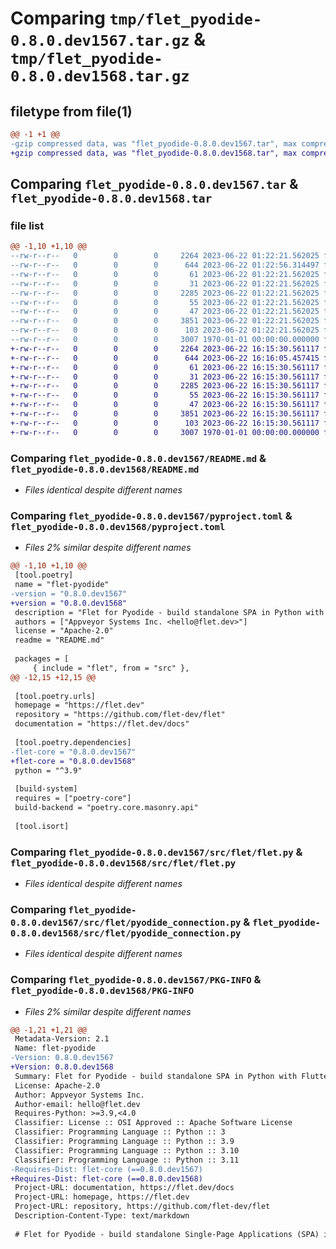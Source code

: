# Comparing `tmp/flet_pyodide-0.8.0.dev1567.tar.gz` & `tmp/flet_pyodide-0.8.0.dev1568.tar.gz`

## filetype from file(1)

```diff
@@ -1 +1 @@
-gzip compressed data, was "flet_pyodide-0.8.0.dev1567.tar", max compression
+gzip compressed data, was "flet_pyodide-0.8.0.dev1568.tar", max compression
```

## Comparing `flet_pyodide-0.8.0.dev1567.tar` & `flet_pyodide-0.8.0.dev1568.tar`

### file list

```diff
@@ -1,10 +1,10 @@
--rw-r--r--   0        0        0     2264 2023-06-22 01:22:21.562025 flet_pyodide-0.8.0.dev1567/README.md
--rw-r--r--   0        0        0      644 2023-06-22 01:22:56.314497 flet_pyodide-0.8.0.dev1567/pyproject.toml
--rw-r--r--   0        0        0       61 2023-06-22 01:22:21.562025 flet_pyodide-0.8.0.dev1567/src/flet/__init__.py
--rw-r--r--   0        0        0       31 2023-06-22 01:22:21.562025 flet_pyodide-0.8.0.dev1567/src/flet/canvas/__init__.py
--rw-r--r--   0        0        0     2285 2023-06-22 01:22:21.562025 flet_pyodide-0.8.0.dev1567/src/flet/flet.py
--rw-r--r--   0        0        0       55 2023-06-22 01:22:21.562025 flet_pyodide-0.8.0.dev1567/src/flet/matplotlib_chart.py
--rw-r--r--   0        0        0       47 2023-06-22 01:22:21.562025 flet_pyodide-0.8.0.dev1567/src/flet/plotly_chart.py
--rw-r--r--   0        0        0     3851 2023-06-22 01:22:21.562025 flet_pyodide-0.8.0.dev1567/src/flet/pyodide_connection.py
--rw-r--r--   0        0        0      103 2023-06-22 01:22:21.562025 flet_pyodide-0.8.0.dev1567/src/flet/version.py
--rw-r--r--   0        0        0     3007 1970-01-01 00:00:00.000000 flet_pyodide-0.8.0.dev1567/PKG-INFO
+-rw-r--r--   0        0        0     2264 2023-06-22 16:15:30.561117 flet_pyodide-0.8.0.dev1568/README.md
+-rw-r--r--   0        0        0      644 2023-06-22 16:16:05.457415 flet_pyodide-0.8.0.dev1568/pyproject.toml
+-rw-r--r--   0        0        0       61 2023-06-22 16:15:30.561117 flet_pyodide-0.8.0.dev1568/src/flet/__init__.py
+-rw-r--r--   0        0        0       31 2023-06-22 16:15:30.561117 flet_pyodide-0.8.0.dev1568/src/flet/canvas/__init__.py
+-rw-r--r--   0        0        0     2285 2023-06-22 16:15:30.561117 flet_pyodide-0.8.0.dev1568/src/flet/flet.py
+-rw-r--r--   0        0        0       55 2023-06-22 16:15:30.561117 flet_pyodide-0.8.0.dev1568/src/flet/matplotlib_chart.py
+-rw-r--r--   0        0        0       47 2023-06-22 16:15:30.561117 flet_pyodide-0.8.0.dev1568/src/flet/plotly_chart.py
+-rw-r--r--   0        0        0     3851 2023-06-22 16:15:30.561117 flet_pyodide-0.8.0.dev1568/src/flet/pyodide_connection.py
+-rw-r--r--   0        0        0      103 2023-06-22 16:15:30.561117 flet_pyodide-0.8.0.dev1568/src/flet/version.py
+-rw-r--r--   0        0        0     3007 1970-01-01 00:00:00.000000 flet_pyodide-0.8.0.dev1568/PKG-INFO
```

### Comparing `flet_pyodide-0.8.0.dev1567/README.md` & `flet_pyodide-0.8.0.dev1568/README.md`

 * *Files identical despite different names*

### Comparing `flet_pyodide-0.8.0.dev1567/pyproject.toml` & `flet_pyodide-0.8.0.dev1568/pyproject.toml`

 * *Files 2% similar despite different names*

```diff
@@ -1,10 +1,10 @@
 [tool.poetry]
 name = "flet-pyodide"
-version = "0.8.0.dev1567"
+version = "0.8.0.dev1568"
 description = "Flet for Pyodide - build standalone SPA in Python with Flutter UI."
 authors = ["Appveyor Systems Inc. <hello@flet.dev>"]
 license = "Apache-2.0"
 readme = "README.md"
 
 packages = [
     { include = "flet", from = "src" },
@@ -12,15 +12,15 @@
 
 [tool.poetry.urls]
 homepage = "https://flet.dev"
 repository = "https://github.com/flet-dev/flet"
 documentation = "https://flet.dev/docs"
 
 [tool.poetry.dependencies]
-flet-core = "0.8.0.dev1567"
+flet-core = "0.8.0.dev1568"
 python = "^3.9"
 
 [build-system]
 requires = ["poetry-core"]
 build-backend = "poetry.core.masonry.api"
 
 [tool.isort]
```

### Comparing `flet_pyodide-0.8.0.dev1567/src/flet/flet.py` & `flet_pyodide-0.8.0.dev1568/src/flet/flet.py`

 * *Files identical despite different names*

### Comparing `flet_pyodide-0.8.0.dev1567/src/flet/pyodide_connection.py` & `flet_pyodide-0.8.0.dev1568/src/flet/pyodide_connection.py`

 * *Files identical despite different names*

### Comparing `flet_pyodide-0.8.0.dev1567/PKG-INFO` & `flet_pyodide-0.8.0.dev1568/PKG-INFO`

 * *Files 2% similar despite different names*

```diff
@@ -1,21 +1,21 @@
 Metadata-Version: 2.1
 Name: flet-pyodide
-Version: 0.8.0.dev1567
+Version: 0.8.0.dev1568
 Summary: Flet for Pyodide - build standalone SPA in Python with Flutter UI.
 License: Apache-2.0
 Author: Appveyor Systems Inc.
 Author-email: hello@flet.dev
 Requires-Python: >=3.9,<4.0
 Classifier: License :: OSI Approved :: Apache Software License
 Classifier: Programming Language :: Python :: 3
 Classifier: Programming Language :: Python :: 3.9
 Classifier: Programming Language :: Python :: 3.10
 Classifier: Programming Language :: Python :: 3.11
-Requires-Dist: flet-core (==0.8.0.dev1567)
+Requires-Dist: flet-core (==0.8.0.dev1568)
 Project-URL: documentation, https://flet.dev/docs
 Project-URL: homepage, https://flet.dev
 Project-URL: repository, https://github.com/flet-dev/flet
 Description-Content-Type: text/markdown
 
 # Flet for Pyodide - build standalone Single-Page Applications (SPA) in Python with Flutter UI
```

